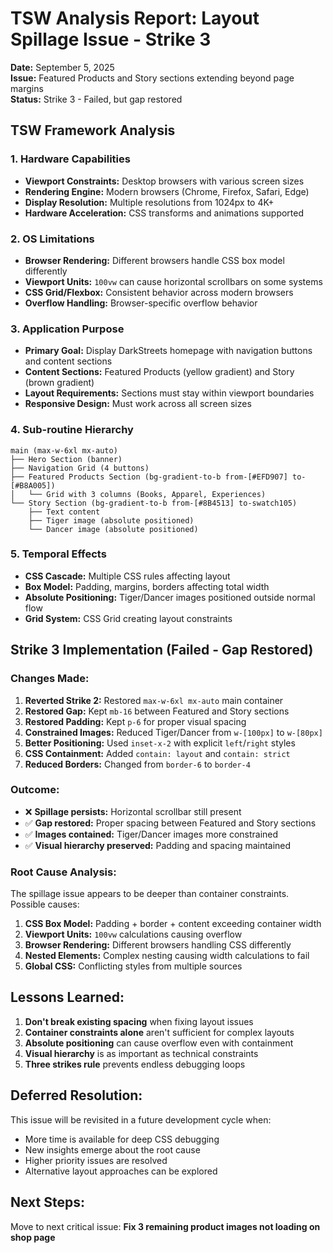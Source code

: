 # TSW Analysis Report: Layout Spillage Issue - Strike 3
**Date:** September 5, 2025  
**Issue:** Featured Products and Story sections extending beyond page margins  
**Status:** Strike 3 - Failed, but gap restored  

## TSW Framework Analysis

### 1. Hardware Capabilities
- **Viewport Constraints:** Desktop browsers with various screen sizes
- **Rendering Engine:** Modern browsers (Chrome, Firefox, Safari, Edge)
- **Display Resolution:** Multiple resolutions from 1024px to 4K+
- **Hardware Acceleration:** CSS transforms and animations supported

### 2. OS Limitations
- **Browser Rendering:** Different browsers handle CSS box model differently
- **Viewport Units:** `100vw` can cause horizontal scrollbars on some systems
- **CSS Grid/Flexbox:** Consistent behavior across modern browsers
- **Overflow Handling:** Browser-specific overflow behavior

### 3. Application Purpose
- **Primary Goal:** Display DarkStreets homepage with navigation buttons and content sections
- **Content Sections:** Featured Products (yellow gradient) and Story (brown gradient)
- **Layout Requirements:** Sections must stay within viewport boundaries
- **Responsive Design:** Must work across all screen sizes

### 4. Sub-routine Hierarchy
```
main (max-w-6xl mx-auto)
├── Hero Section (banner)
├── Navigation Grid (4 buttons)
├── Featured Products Section (bg-gradient-to-b from-[#EFD907] to-[#B8A005])
│   └── Grid with 3 columns (Books, Apparel, Experiences)
└── Story Section (bg-gradient-to-b from-[#8B4513] to-swatch105)
    ├── Text content
    ├── Tiger image (absolute positioned)
    └── Dancer image (absolute positioned)
```

### 5. Temporal Effects
- **CSS Cascade:** Multiple CSS rules affecting layout
- **Box Model:** Padding, margins, borders affecting total width
- **Absolute Positioning:** Tiger/Dancer images positioned outside normal flow
- **Grid System:** CSS Grid creating layout constraints

## Strike 3 Implementation (Failed - Gap Restored)

### Changes Made:
1. **Reverted Strike 2:** Restored `max-w-6xl mx-auto` main container
2. **Restored Gap:** Kept `mb-16` between Featured and Story sections
3. **Restored Padding:** Kept `p-6` for proper visual spacing
4. **Constrained Images:** Reduced Tiger/Dancer from `w-[100px]` to `w-[80px]`
5. **Better Positioning:** Used `inset-x-2` with explicit `left`/`right` styles
6. **CSS Containment:** Added `contain: layout` and `contain: strict`
7. **Reduced Borders:** Changed from `border-6` to `border-4`

### Outcome:
- ❌ **Spillage persists:** Horizontal scrollbar still present
- ✅ **Gap restored:** Proper spacing between Featured and Story sections
- ✅ **Images contained:** Tiger/Dancer images more constrained
- ✅ **Visual hierarchy preserved:** Padding and spacing maintained

### Root Cause Analysis:
The spillage issue appears to be deeper than container constraints. Possible causes:
1. **CSS Box Model:** Padding + border + content exceeding container width
2. **Viewport Units:** `100vw` calculations causing overflow
3. **Browser Rendering:** Different browsers handling CSS differently
4. **Nested Elements:** Complex nesting causing width calculations to fail
5. **Global CSS:** Conflicting styles from multiple sources

## Lessons Learned:
1. **Don't break existing spacing** when fixing layout issues
2. **Container constraints alone** aren't sufficient for complex layouts
3. **Absolute positioning** can cause overflow even with containment
4. **Visual hierarchy** is as important as technical constraints
5. **Three strikes rule** prevents endless debugging loops

## Deferred Resolution:
This issue will be revisited in a future development cycle when:
- More time is available for deep CSS debugging
- New insights emerge about the root cause
- Higher priority issues are resolved
- Alternative layout approaches can be explored

## Next Steps:
Move to next critical issue: **Fix 3 remaining product images not loading on shop page**
